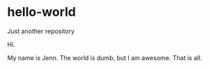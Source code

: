 # hello-world
Just another repository

Hi.

My name is Jenn. The world is dumb, but I am awesome. That is all.
